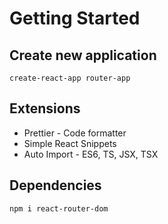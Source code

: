 # Getting Started

## Create new application

```
create-react-app router-app
```

## Extensions

- Prettier - Code formatter
- Simple React Snippets
- Auto Import - ES6, TS, JSX, TSX

## Dependencies

```bash
npm i react-router-dom
```
